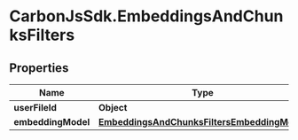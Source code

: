 # CarbonJsSdk.EmbeddingsAndChunksFilters

## Properties

Name | Type | Description | Notes
------------ | ------------- | ------------- | -------------
**userFileId** | **Object** |  | 
**embeddingModel** | [**EmbeddingsAndChunksFiltersEmbeddingModel**](EmbeddingsAndChunksFiltersEmbeddingModel.md) |  | [optional] 


